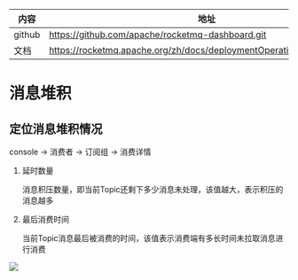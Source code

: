 | 内容   | 地址                                                         |
| ------ | ------------------------------------------------------------ |
| github | https://github.com/apache/rocketmq-dashboard.git             |
| 文档   | https://rocketmq.apache.org/zh/docs/deploymentOperations/17Dashboard |



# 消息堆积

## 定位消息堆积情况

console -> 消费者 -> 订阅组 -> 消费详情

1. 延时数量

   消息积压数量，即当前Topic还剩下多少消息未处理，该值越大，表示积压的消息越多

2. 最后消费时间

   当前Topic消息最后被消费的时间，该值表示消费端有多长时间未拉取消息进行消费

![](E:\work\文档\doc\image\rocketMq\rocketmq_msg_delay_judge.jpg)

